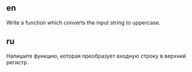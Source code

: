 ## en

Write a function which converts the input string to uppercase.

## ru

Напишите функцию, которая преобразует входную строку в верхний регистр.